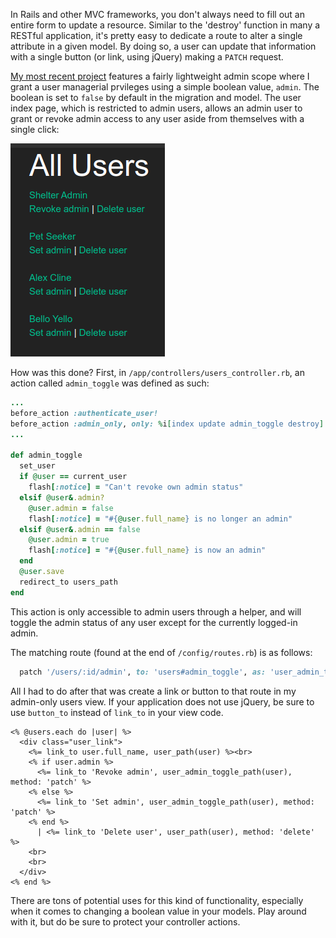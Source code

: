 In Rails and other MVC frameworks, you don't always need to fill out an entire form to update a resource. Similar to the 'destroy' function in many a RESTful application, it's pretty easy to dedicate a route to alter a single attribute in a given model. By doing so, a user can update that information with a single button (or link, using jQuery) making a `PATCH` request.
<!--more-->

[My most recent project](https://github.com/revarcline/petrescue) features a fairly lightweight admin scope where I grant a user managerial prvileges using a simple boolean value, `admin`. The boolean is set to `false` by default in the migration and model. The user index page, which is restricted to admin users, allows an admin user to grant or revoke admin access to any user aside from themselves with a single click: 

![Users view](/assets/images/all_users.png)

How was this done? First, in `/app/controllers/users_controller.rb`, an action called `admin_toggle` was defined as such:

```ruby
...
before_action :authenticate_user!
before_action :admin_only, only: %i[index update admin_toggle destroy]
...

def admin_toggle
  set_user
  if @user == current_user
    flash[:notice] = "Can't revoke own admin status"
  elsif @user&.admin?
    @user.admin = false
    flash[:notice] = "#{@user.full_name} is no longer an admin"
  elsif @user&.admin == false
    @user.admin = true
    flash[:notice] = "#{@user.full_name} is now an admin"
  end
  @user.save
  redirect_to users_path
end
```

This action is only accessible to admin users through a helper, and will toggle the admin status of any user except for the currently logged-in admin.

The matching route (found at the end of `/config/routes.rb`) is as follows:

```ruby
  patch '/users/:id/admin', to: 'users#admin_toggle', as: 'user_admin_toggle'
```

All I had to do after that was create a link or button to that route in my admin-only users view. If your application does not use jQuery, be sure to use `button_to` instead of `link_to` in your view code. 

```erb
<% @users.each do |user| %>
  <div class="user_link">
    <%= link_to user.full_name, user_path(user) %><br>
    <% if user.admin %>
      <%= link_to 'Revoke admin', user_admin_toggle_path(user), method: 'patch' %>
    <% else %>
      <%= link_to 'Set admin', user_admin_toggle_path(user), method: 'patch' %>
    <% end %>
      | <%= link_to 'Delete user', user_path(user), method: 'delete' %>
    <br>
    <br>
  </div>
<% end %>
```

There are tons of potential uses for this kind of functionality, especially when it comes to changing a boolean value in your models. Play around with it, but do be sure to protect your controller actions.
